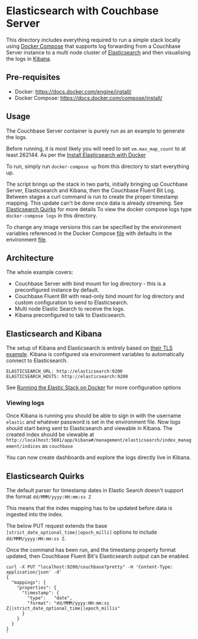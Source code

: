 # Elasticsearch with Couchbase Server

This directory includes everything required to run a simple stack locally using [Docker Compose](https://docs.docker.com/compose/) that supports log forwarding from a Couchbase Server instance to a multi node cluster of [Elasticsearch](https://www.elastic.co/elasticsearch/) and then visualising the logs in [Kibana](https://www.elastic.co/kibana/).

## Pre-requisites
* Docker: https://docs.docker.com/engine/install/
* Docker Compose: https://docs.docker.com/compose/install/

## Usage

The Couchbase Server container is purely run as an example to generate the logs.

Before running, it is most likely you will need to set `vm.max_map_count` to at least 262144. As per the [Install Elasticsearch with Docker](https://www.elastic.co/guide/en/elasticsearch/reference/current/docker.html#_set_vm_max_map_count_to_at_least_262144)

To run, simply run `docker-compose up` from this directory to start everything up.

The script brings up the stack in two parts, initially bringing up Couchbase Server, Elasticsearch and Kibana, then the Couchbase Fluent Bit Log. Between stages a curl command is run to create the proper timestamp mapping. This update can't be done once data is already streaming. See [Elasticsearch Quirks](#Elasticsearch-Quirks) for more details
To view the docker compose logs type `docker-compose logs` in this directory.

To change any image versions this can be specified by the environment variables referenced in the Docker Compose [file](docker-compose.yml) with defaults in the environment [file](.env).

## Architecture

The whole example covers:
* Couchbase Server with bind mount for log directory - this is a preconfigured instance by default.
* Couchbase Fluent Bit with read-only bind mount for log directory and custom configuration to send to Elasticsearch.
* Multi node Elastic Search to receive the logs.
* Kibana preconfigured to talk to Elasticsearch.


## Elasticsearch and Kibana
The setup of Kibana and Elasticsearch is entirely based on [their TLS example](https://github.com/elastic/stack-docs/blob/bfd6f7d201162cf6736883f9b2086f3e680e9a4d/docs/en/getting-started/docker/docker-compose.yml). 
Kibana is configured via environment variables to automatically connect to Elasticsearch.

```
ELASTICSEARCH_URL: http://elasticsearch:9200
ELASTICSEARCH_HOSTS: http://elasticsearch:9200
```
See [Running the Elastic Stack on Docker](https://www.elastic.co/guide/en/elastic-stack-get-started/current/get-started-docker.html) for more configuration options

### Viewing logs

Once Kibana is running you should be able to sign in with the username `elastic` and whatever password is set in the environment file.
Now logs should start being sent to Elasticsearch and viewable in Kibana. The created index should be viewable at `http://localhost:5601/app/kibana#/management/elasticsearch/index_management/indices` as `couchbase`

You can now create dashboards and explore the logs directly live in Kibana.
## Elasticsearch Quirks
The default parser for timestamp dates in Elastic Search doesn't support the format `dd/MMM/yyyy:HH:mm:ss Z`

This means that the index mapping has to be updated before data is ingested into the index.

The below PUT request extends the base `[strict_date_optional_time||epoch_milli]` options to include `dd/MMM/yyyy:HH:mm:ss Z`.

Once the command has been run, and the timestamp property format updated, then Couchbase Fluent Bit's Elasticsearch output can be enabled.

```
curl -X PUT "localhost:9200/couchbase?pretty" -H 'Content-Type: application/json' -d'
{
  "mappings": {
    "properties": {
      "timestamp": {
        "type":   "date",
        "format": "dd/MMM/yyyy:HH:mm:ss Z||strict_date_optional_time||epoch_millis"
      }
    }
  }
}
`
```
